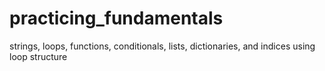 # practicing_fundamentals
strings, loops, functions, conditionals, lists, dictionaries, and indices using loop structure
